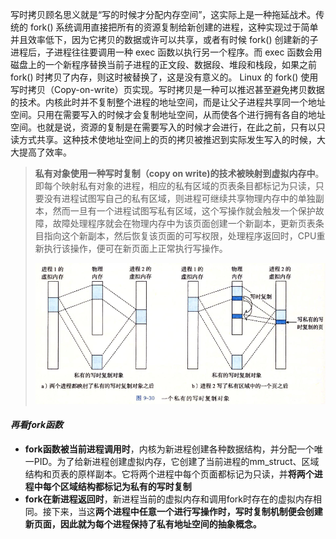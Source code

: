 写时拷贝顾名思义就是“写的时候才分配内存空间”，这实际上是一种拖延战术。传统的 fork() 系统调用直接把所有的资源复制给新创建的进程，这种实现过于简单并且效率低下，因为它拷贝的数据或许可以共享，或者有时候 fork() 创建新的子进程后，子进程往往要调用一种 exec 函数以执行另一个程序。而 exec 函数会用磁盘上的一个新程序替换当前子进程的正文段、数据段、堆段和栈段，如果之前 fork() 时拷贝了内存，则这时被替换了，这是没有意义的。 Linux 的 fork() 使用写时拷贝（Copy-on-write）页实现。写时拷贝是一种可以推迟甚至避免拷贝数据的技术。内核此时并不复制整个进程的地址空间，而是让父子进程共享同一个地址空间。只用在需要写入的时候才会复制地址空间，从而使各个进行拥有各自的地址空间。也就是说，资源的复制是在需要写入的时候才会进行，在此之前，只有以只读方式共享。这种技术使地址空间上的页的拷贝被推迟到实际发生写入的时候，大大提高了效率。





> **私有对象使用一种写时复制（copy on write)的技术被映射到虚拟内存中**。即每个映射私有对象的进程，相应的私有区域的页表条目都标记为只读，只要没有进程试图写自己的私有区域，则进程可继续共享物理内存中的单独副本，然而一旦有一个进程试图写私有区域，这个写操作就会触发一个保护故障，故障处理程序就会在物理内存中为该页面创建一个新副本，更新页表条目指向这个新副本，然后恢复该页面的可写权限，处理程序返回时，CPU重新执行该操作，便可在新页面上正常执行写操作。
>
> <img src="../CASPP/image/image-20221214153255620.png" alt="image-20221214153255620" style="zoom:67%;" />

#### *再看fork函数*

- **fork函数被当前进程调用时**，内核为新进程创建各种数据结构，并分配一个唯一PID。为了给新进程创建虚拟内存，它创建了当前进程的mm_struct、区域结构和页表的原样副本。它将两个进程中每个页面都标记为只读，并**将两个进程中每个区域结构都标记为私有的写时复制**
- **fork在新进程返回时**，新进程当前的虚拟内存和调用fork时存在的虚拟内存相同。接下来，当这**两个进程中任意一个进行写操作时，写时复制机制便会创建新页面，因此就为每个进程保持了私有地址空间的抽象概念。**